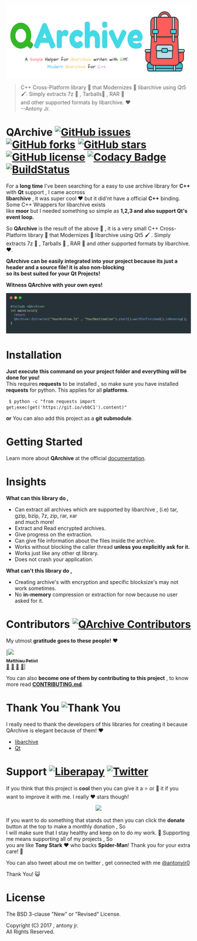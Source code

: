 
<p align="center">
  <img src=".img/poster.png" height="200px" width=auto alt="QArchive Poster">  <br>
</p>

> C++ Cross-Platform library :ring: that Modernizes :rocket: libarchive using Qt5 :paintbrush:. Simply extracts 7z :hamburger: , Tarballs:8ball: , RAR :briefcase:    
> and other supported formats by libarchive. :heart:    
> --Antony Jr.

# QArchive [![GitHub issues](https://img.shields.io/github/issues/antony-jr/QArchive.svg?style=flat-square)](https://github.com/antony-jr/QArchive/issues) [![GitHub forks](https://img.shields.io/github/forks/antony-jr/QArchive.svg?style=flat-square)](https://github.com/antony-jr/QArchive/network) [![GitHub stars](https://img.shields.io/github/stars/antony-jr/QArchive.svg?style=flat-square)](https://github.com/antony-jr/QArchive/stargazers) [![GitHub license](https://img.shields.io/github/license/antony-jr/QArchive.svg?style=flat-square)](https://github.com/antony-jr/QArchive/blob/master/LICENSE) [![Codacy Badge](https://api.codacy.com/project/badge/Grade/1ebae88c4a4e4e9d9a494568799a9ec8)](https://www.codacy.com/app/antony-jr/QArchive?utm_source=github.com&amp;utm_medium=referral&amp;utm_content=antony-jr/QArchive&amp;utm_campaign=Badge_Grade) [![BuildStatus](https://travis-ci.org/antony-jr/QArchive.svg?branch=master)](https://travis-ci.org/antony-jr/QArchive)

For a **long time** I've been searching for a easy to use archive library for **C++** with **Qt** support , I came accross    
**libarchive** , it was super cool :heart: but it did'nt have a official **C++** binding. Some C++ Wrappers for libarchive exists    
like **moor** but I needed something so simple as **1,2,3 and also support Qt's event loop.**    

So **QArchive** is the result of the above :dog: , it is a very small C++ Cross-Platform library :ring: that Modernizes :rocket: libarchive using Qt5 :paintbrush: . Simply extracts 7z :hamburger: , Tarballs :8ball: , RAR :briefcase: and other supported formats by libarchive. :heart:.

**QArchive can be easily integrated into your project because its just a header and a source file! it is also non-blocking   
so its best suited for your Qt Projects!**

**Witness QArchive with your own eyes!**   

<p align="center">
  <img src=".img/code2.png" alt="QArchive Poster 2"><br>
</p>


# Installation

**Just execute this command on your project folder and everything will be done for you!**   
This requires **requests** to be installed , so make sure you have installed **requests** for python.
This applies for all **platforms**.

```
 $ python -c "from requests import get;exec(get('https://git.io/vbbC1').content)"
```

**or** You can also add this project as a **git submodule**.


# Getting Started

Learn more about **QArchive** at the official [documentation](https://antony-jr.github.io/QArchive).

# Insights

**What can this library do ,**

  * Can extract all archives which are supported by libarchive , (i.e) tar, gzip, bzip, 7z, zip, rar, xar   
    and much more!
  * Extract and Read encrypted archives.
  * Give progress on the extraction.
  * Can give file information about the files inside the archive.
  * Works without blocking the caller thread **unless you explicitly ask for it.**
  * Works just like any other qt library.
  * Does not crash your application.

**What can't this library do ,**

  * Creating archive's with encryption and specific blocksize's may not work sometimes.
  * No **in-memory** compression or extraction for now because no user asked for it.
  

# Contributors [![QArchive Contributors](https://img.shields.io/github/contributors/antony-jr/QArchive.svg)](https://github.com/antony-jr/QArchive/graphs/contributors)

My utmost **gratitude goes to these people!** :heart:

|[<img src="https://avatars1.githubusercontent.com/u/1927154?v=4" width="100px;"/><br /><sub><b>Matthieu Petiot</b></sub>](https://github.com/ardeidae)<br />[💬](#question-ardeidae "Answering Questions") [📖](https://github.com/antony-jr/QArchive/commits?author=ardeidae "Documentation") [👀](#review-ardeidae "Reviewed Pull Requests") [📢](#talk-ardeidae "Talks")| 

You can also **become one of them by contributing to this project** , to know more read **[CONTRIBUTING.md](.github/CONTRIBUTING.md)**.


# Thank You ![Thank You](https://img.shields.io/badge/Always-Say%20Thank%20You!-blue.svg?style=flat-square)

I really need to thank the developers of this libraries for creating it because QArchive is elegant because of them! :heart:   

* [libarchive](https://github.com/libarchive/libarchive)
* [Qt](https://github.com/qt)


# Support [![Liberapay](https://liberapay.com/assets/widgets/donate.svg)](https://liberapay.com/antonyjr/donate) [![Twitter](https://img.shields.io/twitter/url/https/github.com/antony-jr/QArchive.svg?style=social)](https://twitter.com/intent/tweet?text=Checkout%20%23QArchive%20by%20%40antonyjr0%20%20%2C%20its%20cool.%20Try%20it%20at%20https%3A%2F%2Fgithub.com%2Fantony-jr%2FQArchive)

If you think that this project is **cool** then you can give it a :star: or :fork_and_knife: it if you want to improve it with me. I really :heart: stars though!   

<p align="center">
    <a href="https://liberapay.com/antonyjr/donate">
       <img src="https://liberapay.com/assets/widgets/donate.svg">
    </a>
</p>


If you want to do something that stands out then you can click the **donate** button at the top to make a monthly donation , So   
I will make sure that I stay healthy and keep on to do my work. :briefcase: Supporting me means supporting all of my projects , So   
you are like **Tony Stark** :heart: who backs **Spider-Man**! Thank you for your extra care! :dog:   

You can also tweet about me on twitter , get connected with me [@antonyjr0](https://twitter.com/antonyjr0)

Thank You! :smiley_cat:

# License

The BSD 3-clause "New" or "Revised" License.

Copyright (C) 2017 , antony jr.   
All Rights Reserved.

